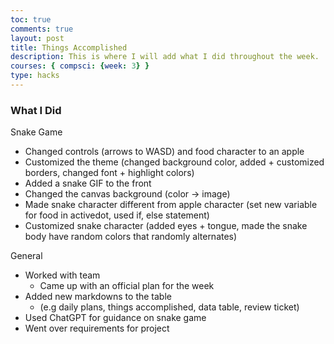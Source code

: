 ```yaml
---
toc: true
comments: true
layout: post
title: Things Accomplished
description: This is where I will add what I did throughout the week.
courses: { compsci: {week: 3} }
type: hacks
---
```


### What I Did

Snake Game
- Changed controls (arrows to WASD) and food character to an apple
- Customized the theme (changed background color, added + customized borders, changed font + highlight colors)
- Added a snake GIF to the front
- Changed the canvas background (color -> image)
- Made snake character different from apple character (set new variable for food in activedot, used if, else statement)
- Customized snake character (added eyes + tongue, made the snake body have random colors that randomly alternates)

General
- Worked with team
    - Came up with an official plan for the week
- Added new markdowns to the table
    - (e.g daily plans, things accomplished, data table, review ticket)
- Used ChatGPT for guidance on snake game
- Went over requirements for project